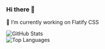 ### Hi there 👋

🔭 I’m currently working on Flatify CSS

![GitHub Stats](https://github-readme-stats.vercel.app/api?username=amir2mi&line_height=25&&hide=stars,prs&&show_icons=true&theme=gruvbox_light)  
![Top Languages](https://github-readme-stats.vercel.app/api/top-langs/?username=amir2mi&layout=compact&theme=gruvbox_light)

